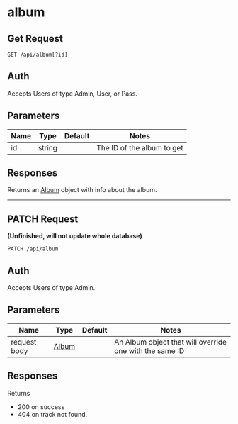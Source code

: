 # album

## Get Request

`GET /api/album[?id]`

## Auth
Accepts Users of type Admin, User, or Pass.</br>

## Parameters

|Name|Type|Default|Notes|
|---|---|---|---|
|id|string||The ID of the album to get|

## Responses
Returns an [Album](/models/Album) object with info about the album.

---

## PATCH Request 
**(Unfinished, will not update whole database)**

`PATCH /api/album`

## Auth
Accepts Users of type Admin.</br>

## Parameters

|Name|Type|Default|Notes|
|---|---|---|---|
|request body|[Album](/models/Album)||An Album object that will override one with the same ID |

## Responses
Returns 
- 200 on success
- 404 on track not found.